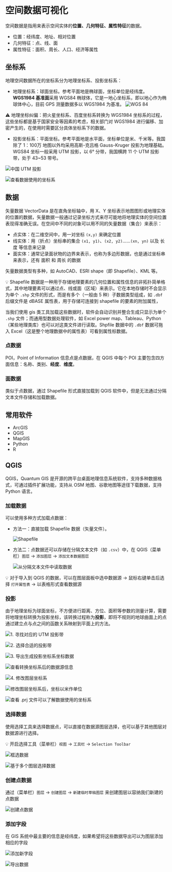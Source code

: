 # 空间数据可视化
空间数据是指用来表示空间实体的**位置、几何特征、属性特征**的数据。

* 位置：经纬度、地址、相对位置
* 几何特征：点、线、面
* 属性特征：面积、周长、人口、经济等属性

## 坐标系
地理空间数据所在的坐标系分为地理坐标系、投影坐标系：

* 地理坐标系：球面坐标。参考平面地是椭球面，坐标单位是经纬度。**WGS1984 基准面**采用 WGS84 椭球体，它是一地心坐标系，即以地心作为椭球体中心，目前 GPS 测量数据多以 WGS1984 为基准。
    ![WGS 84](./images/20200716144341478_17747.png)


:warning: 地理坐标纠偏：把火星坐标系、百度坐标系转换为 WGS1984 坐标系的过程，这些坐标都是基于国家安全等因素的考虑，相关部门对 WGS1984 进行偏移、加密产生的，在使用时需要区分具体坐标系下的数据。

* 投影坐标系：平面坐标。参考平面地是水平面，坐标单位是米、千米等。我国除了 1：100万 地图以外均采用高斯-克吕格 Gauss-Kruger 投影为地理基础。WGS84 坐标一般采用 UTM 投影，以 6° 分带，我国横跨 11 个 UTM 投影带，处于 43~53 带号。

![中国 UTM 投影](./images/20200716145148019_26175.png)

![查看数据使用的坐标系](./images/20200716161055734_16196.png)

## 数据
矢量数据 VectorData 是在直角坐标轴中，用 X、Y 坐标表示地图图形或地理实体的位置的数据，矢量数据一般通过记录坐标方式来尽可能地将地理实体的空间位置表现得准确无误。在空间中不同的对象可以用不同的矢量数据（集合）来表示：

* 点实体：在二维空间中，用一对坐标 `(x,y)` 来确定位置
* 线实体：用（折点）坐标串的集合 `(x1, y1)`、`(x2, y2)`......`(xn, yn)` 以及 长度 等信息来记录
* 面实体：通常记录面状物的边界来表示，也称为多边形数据，也是通过坐标串来表示，还有 面积 和 周长 的数据

矢量数据类型有多种，如 AutoCAD、ESRI shape（即 Shapefile）、KML 等。

:bulb: Shapefile 数据是一种用于存储地理要素的几何位置和属性信息的非拓扑简单格式，其中地理要素可以通过点、线或面（区域）来表示。它在本地存储时不会显示为单个 `.shp` 文件的形式，而是有多个（一般由 5 种）子数据类型组成，如 `.dbf` 后缀文件是 dBASE 属性表，用于存储可连接到 shapefile 的要素的附加属性，

当我们使用 gis 类工具加载这些数据时，软件会自动识别并整合生成只显示为单个 `.shp` 文件；而通用型数据处理软件，如 Excel power map、Tableau、Python（某些地理类库）也可以对这类文件进行读取。Shpfile 数据中的 `.dbf` 数据可拖入 Excel（这是整个地理数据中的属性表）可看到属性标数据。

### 点数据
POI，Point of Information 信息点是点数据，在 QGIS 中每个 POI 主要包含四方面信息：名称、类别、**经度**、**维度**。

### 面数据
类似于点数据，通过 Shapefile 形式直接加载到 QGIS 软件中，但是无法通过分隔文本文件存储和加载数据。

## 常用软件
* ArcGIS
* QGIS
* MapGIS
* Python
* R

## QGIS
QGIS，Quantum GIS 是开源的跨平台桌面地理信息系统软件，支持多种数据格式，可通过插件扩展功能，支持从 OSM 地图、谷歌地图等途径下载数据，支持 Python 语言。

### 加载数据
可以使用多种方式加载点数据：

* 方法一：直接加载 Shapefile 数据（矢量文件）。

    ![Shapefile](./images/20200715233428020_18906.png)

* 方法二：点数据还可以存储在分隔文本文件（如 `.csv`）中，在 QGIS（菜单栏）`图层` -> `添加图层` -> `添加文本数据图层`

    ![从分隔文本文件中读取数据](./images/20200715234937316_31938.png)

:bulb: 对于导入到 QGIS 的数据，可以在图层面板中选中数据源 -> 鼠标右键单击后选择 `打开属性表`  -> 以表格形式查看数据源

### 投影
由于地理坐标为球面坐标，不方便进行距离、方位、面积等参数的测量计算，需要将地理坐标转换为投影坐标，该转换过程称为**投影**，即将不规则的地球曲面上的点通过建立点与点之间的函数关系映射到平面上的方法。

![1. 寻找对应的 UTM 投影带](./images/20200716154358945_19252.png)

![2. 选择合适的投影带](./images/20200716155416971_32062.png)

![3. 导出生成投影坐标系坐标数据](./images/20200716160456890_10492.png)

![查看转换坐标系后的数据源信息](./images/20200716155612104_15034.png)

![4. 修改图层坐标系](./images/20200716155809611_2640.png)

![修改图层坐标系后，坐标以米作单位](./images/20200716155924381_25180.png)

![查看 .prj 文件可以了解数据使用的坐标系](./images/20200716161212415_31397.png)

### 选择数据
使用选择工具来选择数据点，可以直接在数据源图层选择，也可以基于其他图层对数据源进行选择。

:bulb: 开启选择工具（菜单栏）`视图` -> `工具栏` -> `Selection Toolbar`

![框选数据](./images/20200717144634370_4623.png)

![基于多个图层选择数据](./images/20200717145200313_30040.png)

### 创建点数据
通过（菜单栏）`图层` -> `创建图层` -> `新建临时草稿图层` 来创建图层以容纳我们新建的点数据

![创建点数据](./images/20200717152101013_25449.png)

### 添加字段
在 GIS 系统中最主要的信息是经纬度，如果希望将这些数据导出可以为图层添加相应的字段

![添加新字段](./images/20200717151115491_8113.png)

![导出数据](./images/20200717151348497_310.png)